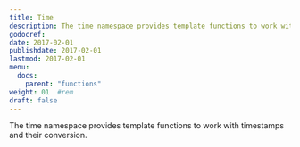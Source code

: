```yaml
---
title: Time
description: The time namespace provides template functions to work with timestamps and their conversion.
godocref:
date: 2017-02-01
publishdate: 2017-02-01
lastmod: 2017-02-01
menu:
  docs:
    parent: "functions"
weight: 01	#rem
draft: false
---
```


The time namespace provides template functions to work with timestamps and their conversion.